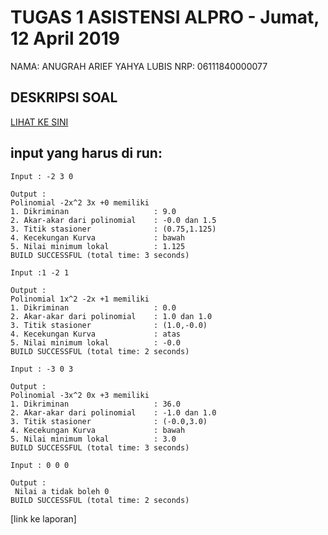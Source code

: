 # TUGAS 1 ASISTENSI ALPRO - Jumat, 12 April 2019
NAMA: ANUGRAH ARIEF YAHYA LUBIS
NRP: 06111840000077

## DESKRIPSI SOAL
[LIHAT KE SINI](https://github.com/asistensi-matematika/tugas1/blob/master/readme.ipynb)


## input yang harus di run:
~~~~
Input : -2 3 0

Output :
Polinomial -2x^2 3x +0 memiliki
1. Dikriminan                   : 9.0
2. Akar-akar dari polinomial    : -0.0 dan 1.5
3. Titik stasioner              : (0.75,1.125)
4. Kecekungan Kurva             : bawah
5. Nilai minimum lokal          : 1.125
BUILD SUCCESSFUL (total time: 3 seconds)
~~~~
~~~~
Input :1 -2 1

Output :
Polinomial 1x^2 -2x +1 memiliki
1. Dikriminan                   : 0.0
2. Akar-akar dari polinomial    : 1.0 dan 1.0
3. Titik stasioner              : (1.0,-0.0)
4. Kecekungan Kurva             : atas 
5. Nilai minimum lokal          : -0.0
BUILD SUCCESSFUL (total time: 2 seconds)
~~~~
~~~~
Input : -3 0 3

Output :
Polinomial -3x^2 0x +3 memiliki
1. Dikriminan                   : 36.0
2. Akar-akar dari polinomial    : -1.0 dan 1.0
3. Titik stasioner              : (-0.0,3.0)
4. Kecekungan Kurva             : bawah
5. Nilai minimum lokal          : 3.0
BUILD SUCCESSFUL (total time: 3 seconds)
~~~~
~~~~
Input : 0 0 0

Output :
 Nilai a tidak boleh 0
BUILD SUCCESSFUL (total time: 2 seconds)
~~~~

[link ke laporan]
